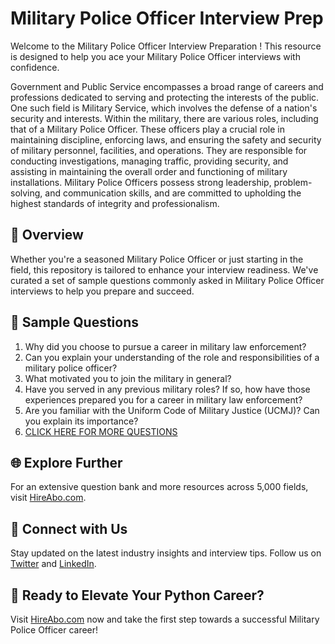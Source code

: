 # Military Police Officer Interview Prep

Welcome to the Military Police Officer Interview Preparation ! This resource is designed to help you ace your Military Police Officer interviews with confidence.

Government and Public Service encompasses a broad range of careers and professions dedicated to serving and protecting the interests of the public. One such field is Military Service, which involves the defense of a nation's security and interests. Within the military, there are various roles, including that of a Military Police Officer. These officers play a crucial role in maintaining discipline, enforcing laws, and ensuring the safety and security of military personnel, facilities, and operations. They are responsible for conducting investigations, managing traffic, providing security, and assisting in maintaining the overall order and functioning of military installations. Military Police Officers possess strong leadership, problem-solving, and communication skills, and are committed to upholding the highest standards of integrity and professionalism.

## 🚀 Overview

Whether you're a seasoned Military Police Officer or just starting in the field, this repository is tailored to enhance your interview readiness. We've curated a set of sample questions commonly asked in Military Police Officer interviews to help you prepare and succeed.

## 📝 Sample Questions

1. Why did you choose to pursue a career in military law enforcement?
2. Can you explain your understanding of the role and responsibilities of a military police officer?
3. What motivated you to join the military in general?
4. Have you served in any previous military roles? If so, how have those experiences prepared you for a career in military law enforcement?
5. Are you familiar with the Uniform Code of Military Justice (UCMJ)? Can you explain its importance?
6. [CLICK HERE FOR MORE QUESTIONS](https://hireabo.com/job/17_3_7/Military%20Police%20Officer)

## 🌐 Explore Further

For an extensive question bank and more resources across 5,000 fields, visit [HireAbo.com](https://www.hireabo.com).

## 📱 Connect with Us

Stay updated on the latest industry insights and interview tips. Follow us on [Twitter](https://twitter.com/hireabo) and [LinkedIn](https://www.linkedin.com/in/hire-abo-3609972a8/).

## 🚀 Ready to Elevate Your Python Career?

Visit [HireAbo.com](https://www.hireabo.com) now and take the first step towards a successful Military Police Officer career!